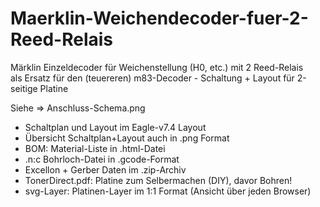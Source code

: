 # Maerklin-Weichendecoder-fuer-2-Reed-Relais
Märklin Einzeldecoder für Weichenstellung (H0, etc.) mit 2 Reed-Relais  
als Ersatz für den (teuereren) m83-Decoder - Schaltung + Layout für 2-seitige Platine

Siehe => Anschluss-Schema.png

- Schaltplan und Layout im Eagle-v7.4 Layout
- Übersicht Schaltplan+Layout auch in .png Format
- BOM: Material-Liste in .html-Datei
- .n:c Bohrloch-Datei in .gcode-Format
- Excellon + Gerber Daten im .zip-Archiv
- TonerDirect.pdf: Platine zum Selbermachen (DIY), davor Bohren!
- svg-Layer: Platinen-Layer im 1:1 Format (Ansicht über jeden Browser)
